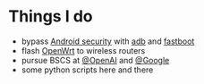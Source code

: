 # Things I do

- bypass [Android security](https://source.android.com/docs/security/features) with [adb](https://developer.android.com/studio/command-line/adb) and [fastboot](https://developer.android.com/studio/releases/platform-tools)
- flash [OpenWrt](https://openwrt.org/about) to wireless routers
- pursue BSCS at [@OpenAI](https://twitter.com/OpenAI) and [@Google](https://twitter.com/Google)
- some python scripts here and there
